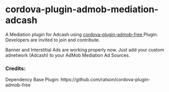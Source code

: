 # cordova-plugin-admob-mediation-adcash
A Mediation plugin for Adcash using
<a href='https://github.com/ratson/cordova-plugin-admob-free'>
  cordova-plugin-admob-free
</a> Plugin. Developers are invited to join and contribute.

Banner and Interstitial Ads are working properly now. Just add your custom adnetwork (Adcash) to your AdMob Mediation Ad Sources.



<h3>Credits:</h3>
Dependency Base Plugin:
https://github.com/ratson/cordova-plugin-admob-free
<br>
